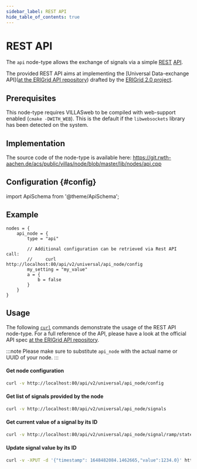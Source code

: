 ```yaml
---
sidebar_label: REST API
hide_table_of_contents: true
---
```


# REST API

The `api` node-type allows the exchange of signals via a simple [REST](https://en.wikipedia.org/wiki/Representational_state_transfer) [API](https://en.wikipedia.org/wiki/Web_API).

The provided REST API aims at implementing the [Universal Data-exchange API]([at the ERIGrid API repository](https://erigrid2.github.io/JRA-3.1-api/universal-api.html)) drafted by the [ERIGrid 2.0 project](https://erigrid2.eu).

## Prerequisites

This node-type requires VILLASweb to be compiled with web-support enabled (`cmake -DWITH_WEB`).
This is the default if the `libwebsockets` library has been detected on the system.

## Implementation

The source code of the node-type is available here:
https://git.rwth-aachen.de/acs/public/villas/node/blob/master/lib/nodes/api.cpp

## Configuration {#config}

import ApiSchema from '@theme/ApiSchema';

<ApiSchema id="node" example pointer="#/components/schemas/api" />

## Example

``` url="external/node/etc/examples/nodes/api.conf" title="node/etc/examples/nodes/api.conf"
nodes = {
	api_node = {
		type = "api"

		// Additional configuration can be retrieved via Rest API call:
		//     curl http://localhost:80/api/v2/universal/api_node/config
		my_setting = "my_value"
		a = {
			b = false
		}
	}
}
```

## Usage

The following [`curl`](https://curl.se/) commands demonstrate the usage of the REST API node-type.
For a full reference of the API, please have a look at the official API spec [at the ERIGrid API repository](https://erigrid2.github.io/JRA-3.1-api/universal-api.html).

:::note
Please make sure to substitute `api_node` with the actual name or UUID of your node.
:::

#### Get node configuration

```bash
curl -v http://localhost:80/api/v2/universal/api_node/config
```

#### Get list of signals provided by the node

```bash
curl -v http://localhost:80/api/v2/universal/api_node/signals
```

#### Get current value of a signal by its ID

```bash
curl -v http://localhost:80/api/v2/universal/api_node/signal/ramp/state
```

#### Update signal value by its ID

```bash
curl -v -XPUT -d '{"timestamp": 1648482084.1462665,"value":1234.0}' http://localhost:80/api/v2/universal/api_node/signal/signal0/state
```
